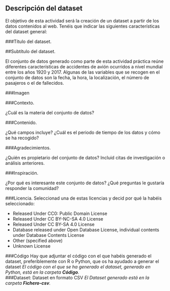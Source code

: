## Descripción del dataset

El objetivo de esta actividad será la creación de un dataset a partir de los datos contenidos al web. Tenéis que indicar las siguientes características del dataset general: 


###Título del dataset. 
  
##Subtítulo del dataset.
  
  
El conjunto de datos generado como parte de esta actividad práctica reúne diferentes características de accidentes de avión ocurridos a nivel mundial entre los años 1920 y 2017. Algunas de las variables que se recogen en el conjunto de datos son la fecha, la hora, la localización, el número de pasajeros o el de fallecidos.

###Imagen 

###Contexto.

¿Cuál es la materia del conjunto de datos?

###Contenido. 

¿Qué campos incluye? ¿Cuál es el periodo de tiempo de los datos y cómo se ha recogido? 
 
 
###Agradecimientos. 

¿Quién es propietario del conjunto de datos? Incluid citas de investigación o análisis anteriores. 
 
###Inspiración. 

¿Por qué es interesante este conjunto de datos? ¿Qué preguntas le gustaría responder la comunidad?

###Licencia. 
Seleccionad una de estas licencias y decid por qué la habéis seleccionado: 
  <ul>
    <li>Released Under CC0: Public Domain License</li>
    <li>Released Under CC BY-NC-SA 4.0 License</li>
    <li>Released Under CC BY-SA 4.0 License</li> 
    <li>Database released under Open Database License, individual contents under Database Contents License</li> 
    <li>Other (specified above) </li> 
    <li>Unknown License</li> 
  </ul>
 
###Código
Hay que adjuntar el código con el que habéis generado el dataset, preferiblemente con R o Python, que os ha ayudado a generar el dataset 
 <i>El código con el que se ha generado el dataset, generado en Python, está en la carpeta <b>Código</b>.</i>
 <br>
###Dataset: Dataset en formato CSV 
 <i>El Dataset generado está en la carpeta <b>Fichero-csv</b>.</i>

